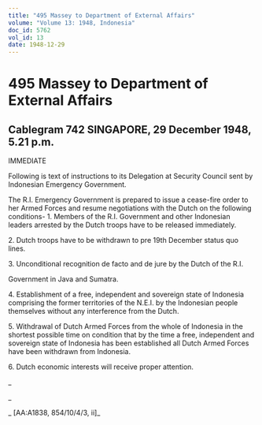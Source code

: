 ```yaml
---
title: "495 Massey to Department of External Affairs"
volume: "Volume 13: 1948, Indonesia"
doc_id: 5762
vol_id: 13
date: 1948-12-29
---
```


# 495 Massey to Department of External Affairs

## Cablegram 742 SINGAPORE, 29 December 1948, 5.21 p.m.

IMMEDIATE

Following is text of instructions to its Delegation at Security Council sent by Indonesian Emergency Government.

The R.I. Emergency Government is prepared to issue a cease-fire order to her Armed Forces and resume negotiations with the Dutch on the following conditions- 1. Members of the R.I. Government and other Indonesian leaders arrested by the Dutch troops have to be released immediately.

2\. Dutch troops have to be withdrawn to pre 19th December status quo lines.

3\. Unconditional recognition de facto and de jure by the Dutch of the R.I.

Government in Java and Sumatra.

4\. Establishment of a free, independent and sovereign state of Indonesia comprising the former territories of the N.E.I. by the Indonesian people themselves without any interference from the Dutch.

5\. Withdrawal of Dutch Armed Forces from the whole of Indonesia in the shortest possible time on condition that by the time a free, independent and sovereign state of Indonesia has been established all Dutch Armed Forces have been withdrawn from Indonesia.

6\. Dutch economic interests will receive proper attention.

_

_

_ [AA:A1838, 854/10/4/3, ii]_
